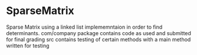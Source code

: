 # SparseMatrix
 Sparse Matrix using a linked list implememntaion in order to find determinants.
com/company package contains code as used and submitted for final grading
src contains testing of certain methods with a main method written for testing
